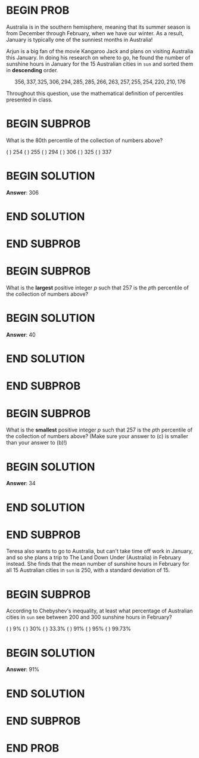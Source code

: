 # BEGIN PROB

Australia is in the southern hemisphere, meaning that its summer season
is from December through February, when we have our winter. As a result,
January is typically one of the sunniest months in Australia!

Arjun is a big fan of the movie Kangaroo Jack and plans on visiting
Australia this January. In doing his research on where to go, he found
the number of sunshine hours in January for the 15 Australian cities in
`sun` and sorted them in **descending** order.

$$356, 337, 325, 306, 294, 285, 285, 266, 263, 257, 255, 254, 220, 210, 176$$

Throughout this question, use the mathematical definition of percentiles
presented in class.

# BEGIN SUBPROB

What is the 80th percentile of the collection of numbers above?

( ) 254 
( ) 255 
( ) 294 
( ) 306 
( ) 325 
( ) 337

# BEGIN SOLUTION

**Answer**: 306

# END SOLUTION

# END SUBPROB


# BEGIN SUBPROB

What is the **largest** positive integer $p$ such that 257 is the $p$th
percentile of the collection of numbers above?

# BEGIN SOLUTION

**Answer**: 40

# END SOLUTION

# END SUBPROB


# BEGIN SUBPROB

What is the **smallest** positive integer $p$ such that 257 is the $p$th
percentile of the collection of numbers above? (Make sure your answer to
(c) is smaller than your answer to (b)!)

# BEGIN SOLUTION

**Answer**: 34

# END SOLUTION

# END SUBPROB

Teresa also wants to go to Australia, but can't take time off work in
January, and so she plans a trip to The Land Down Under (Australia) in
February instead. She finds that the mean number of sunshine hours in
February for all 15 Australian cities in `sun` is 250, with a standard
deviation of 15.

# BEGIN SUBPROB

According to Chebyshev's inequality, at least what percentage of
Australian cities in `sun` see between 200 and 300 sunshine hours in
February?

( ) 9% 
( ) 30% 
( ) 33.3% 
( ) 91% 
( ) 95% 
( ) 99.73%

# BEGIN SOLUTION

**Answer**: 91%

# END SOLUTION

# END SUBPROB

# END PROB